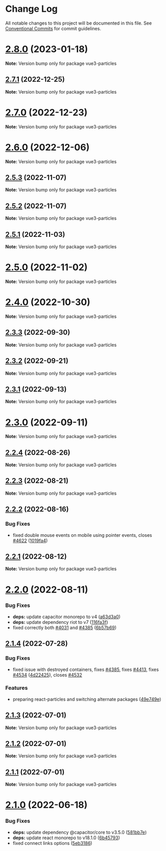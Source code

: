 # Change Log

All notable changes to this project will be documented in this file.
See [Conventional Commits](https://conventionalcommits.org) for commit guidelines.

# [2.8.0](https://github.com/matteobruni/tsparticles/compare/vue3-particles@2.7.1...vue3-particles@2.8.0) (2023-01-18)

**Note:** Version bump only for package vue3-particles

## [2.7.1](https://github.com/matteobruni/tsparticles/compare/vue3-particles@2.7.0...vue3-particles@2.7.1) (2022-12-25)

**Note:** Version bump only for package vue3-particles

# [2.7.0](https://github.com/matteobruni/tsparticles/compare/vue3-particles@2.6.0...vue3-particles@2.7.0) (2022-12-23)

**Note:** Version bump only for package vue3-particles

# [2.6.0](https://github.com/matteobruni/tsparticles/compare/vue3-particles@2.5.3...vue3-particles@2.6.0) (2022-12-06)

**Note:** Version bump only for package vue3-particles

## [2.5.3](https://github.com/matteobruni/tsparticles/compare/vue3-particles@2.5.2...vue3-particles@2.5.3) (2022-11-07)

**Note:** Version bump only for package vue3-particles

## [2.5.2](https://github.com/matteobruni/tsparticles/compare/vue3-particles@2.5.1...vue3-particles@2.5.2) (2022-11-07)

**Note:** Version bump only for package vue3-particles

## [2.5.1](https://github.com/matteobruni/tsparticles/compare/vue3-particles@2.5.0...vue3-particles@2.5.1) (2022-11-03)

**Note:** Version bump only for package vue3-particles

# [2.5.0](https://github.com/matteobruni/tsparticles/compare/vue3-particles@2.4.0...vue3-particles@2.5.0) (2022-11-02)

**Note:** Version bump only for package vue3-particles

# [2.4.0](https://github.com/matteobruni/tsparticles/compare/vue3-particles@2.3.3...vue3-particles@2.4.0) (2022-10-30)

**Note:** Version bump only for package vue3-particles

## [2.3.3](https://github.com/matteobruni/tsparticles/compare/vue3-particles@2.3.2...vue3-particles@2.3.3) (2022-09-30)

**Note:** Version bump only for package vue3-particles

## [2.3.2](https://github.com/matteobruni/tsparticles/compare/vue3-particles@2.3.1...vue3-particles@2.3.2) (2022-09-21)

**Note:** Version bump only for package vue3-particles

## [2.3.1](https://github.com/matteobruni/tsparticles/compare/vue3-particles@2.3.0...vue3-particles@2.3.1) (2022-09-13)

**Note:** Version bump only for package vue3-particles

# [2.3.0](https://github.com/matteobruni/tsparticles/compare/vue3-particles@2.2.4...vue3-particles@2.3.0) (2022-09-11)

**Note:** Version bump only for package vue3-particles

## [2.2.4](https://github.com/matteobruni/tsparticles/compare/vue3-particles@2.2.2...vue3-particles@2.2.4) (2022-08-26)

**Note:** Version bump only for package vue3-particles

## [2.2.3](https://github.com/matteobruni/tsparticles/compare/vue3-particles@2.2.2...vue3-particles@2.2.3) (2022-08-21)

**Note:** Version bump only for package vue3-particles

## [2.2.2](https://github.com/matteobruni/tsparticles/compare/vue3-particles@2.2.1...vue3-particles@2.2.2) (2022-08-16)

### Bug Fixes

-   fixed double mouse events on mobile using pointer events, closes [#4622](https://github.com/matteobruni/tsparticles/issues/4622) ([1019fa4](https://github.com/matteobruni/tsparticles/commit/1019fa431f8a43cbd45d6adeb5adf94433e6e04b))

## [2.2.1](https://github.com/matteobruni/tsparticles/compare/vue3-particles@2.2.0...vue3-particles@2.2.1) (2022-08-12)

**Note:** Version bump only for package vue3-particles

# [2.2.0](https://github.com/matteobruni/tsparticles/compare/vue3-particles@2.1.4...vue3-particles@2.2.0) (2022-08-11)

### Bug Fixes

-   **deps:** update capacitor monorepo to v4 ([a63d3a0](https://github.com/matteobruni/tsparticles/commit/a63d3a005ff47dd38ca7924b29267f4796ffebdb))
-   **deps:** update dependency riot to v7 ([116fa3f](https://github.com/matteobruni/tsparticles/commit/116fa3f0808bb8e1e3df767513ebcb82c2f9e0e5))
-   fixed correctly both [#4031](https://github.com/matteobruni/tsparticles/issues/4031) and [#4385](https://github.com/matteobruni/tsparticles/issues/4385) ([6b57b69](https://github.com/matteobruni/tsparticles/commit/6b57b69585f931478118bd466dcdce9bbc90fa79))

## [2.1.4](https://github.com/matteobruni/tsparticles/compare/vue3-particles@2.1.3...vue3-particles@2.1.4) (2022-07-28)

### Bug Fixes

-   fixed issue with destroyed containers, fixes [#4385](https://github.com/matteobruni/tsparticles/issues/4385), fixes [#4413](https://github.com/matteobruni/tsparticles/issues/4413), fixes [#4534](https://github.com/matteobruni/tsparticles/issues/4534) ([4d22425](https://github.com/matteobruni/tsparticles/commit/4d22425210f64b937a5d1b7bf825624b3ed5f2b6)), closes [#4532](https://github.com/matteobruni/tsparticles/issues/4532)

### Features

-   preparing react-particles and switching alternate packages ([49e749e](https://github.com/matteobruni/tsparticles/commit/49e749e90e076f0cb22eefe0f3399102f5b9fb35))

## [2.1.3](https://github.com/matteobruni/tsparticles/compare/vue3-particles@2.1.2...vue3-particles@2.1.3) (2022-07-01)

**Note:** Version bump only for package vue3-particles

## [2.1.2](https://github.com/matteobruni/tsparticles/compare/vue3-particles@2.1.1...vue3-particles@2.1.2) (2022-07-01)

**Note:** Version bump only for package vue3-particles

## [2.1.1](https://github.com/matteobruni/tsparticles/compare/vue3-particles@2.1.0...vue3-particles@2.1.1) (2022-07-01)

**Note:** Version bump only for package vue3-particles

# [2.1.0](https://github.com/matteobruni/tsparticles/compare/vue3-particles@2.0.6...vue3-particles@2.1.0) (2022-06-18)

### Bug Fixes

-   **deps:** update dependency @capacitor/core to v3.5.0 ([581bb7e](https://github.com/matteobruni/tsparticles/commit/581bb7e2f4f6aceb3535daf9223954a80f2daa81))
-   **deps:** update react monorepo to v18.1.0 ([6b45793](https://github.com/matteobruni/tsparticles/commit/6b457937c41d7681a2135dfcb6ff220e578f22bb))
-   fixed connect links options ([5eb3186](https://github.com/matteobruni/tsparticles/commit/5eb31866b3a9fe1328969c254f2fff0be995b1f5))

